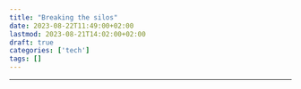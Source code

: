 ```yaml
---
title: "Breaking the silos"
date: 2023-08-22T11:49:00+02:00
lastmod: 2023-08-21T14:02:00+02:00
draft: true
categories: ['tech']
tags: []
---
```


---


